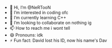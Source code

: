 - 👋 Hi, I’m @NeRTooN
- 👀 I’m interested in coding ofc
- 🌱 I’m currently learning C++
- 💞️ I’m looking to collaborate on nothing ig
- 📫 How to reach me i wont tell
- 😄 Pronouns: idk
- ⚡ Fun fact: David lost his ID, now his name's Dav

<!---
NeRTooN/NeRTooN is a ✨ special ✨ repository because its `README.md` (this file) appears on your GitHub profile.
You can click the Preview link to take a look at your changes.
--->
